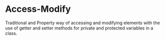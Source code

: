 # Access-Modify
Traditional and Property way of accessing and modifying elements with the use of getter and setter methods for private and protected variables in a class. 
